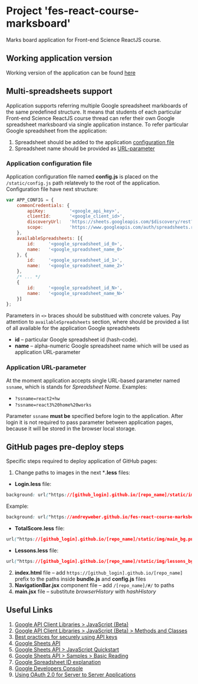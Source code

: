 # Project 'fes-react-course-marksboard'
Marks board application for Front-end Science ReactJS course.

## Working application version
Working version of the application can be found [here](https://andreyweber.github.io/fes-react-course-marksboard-demo/#/totalscore?ssname=react2+hw)

## Multi-spreadsheets support
Application supports referring multiple Google spreadsheet markboards of the same predefined structure. It means that students of each particular Front-end Science ReactJS course thread can refer their own Google spreadsheet marksboard via single application instance.
To refer particular Google spreadsheet from the application:
1. Spreadsheet should be added to the application [configuration file](#application-configuration-file)
2. Spreadsheet name should be provided as [URL-parameter](#application-url-parameter)

### Application configuration file
Application configuration file named **config.js** is placed on the `/static/config.js` path relatevely to the root of the application. Configuration file have next structure:
```javascript
var APP_CONFIG = {
    commonCredentials: {
        apiKey:         '<google_api_key>',
        clientId:       '<google_client_id>',
        discoveryUrl:   'https://sheets.googleapis.com/$discovery/rest?version=v4',
        scope:          'https://www.googleapis.com/auth/spreadsheets.readonly'
    },
    availableSpreadsheets: [{
        id:     '<google_spreadsheet_id_0>',
        name:   '<google_spreadsheet_name_0>'
    }, {
        id:     '<google_spreadsheet_id_1>',
        name:   '<google_spreadsheet_name_2>'
    },
    /* ... */
    {
        id:     '<google_spreadsheet_id_N>',
        name:   '<google_spreadsheet_name_N>'
    }]
};
```
Parameters in `<>` braces should be substitued with concrete values. Pay attention to `availableSpreadsheets` section, where should be provided a list of all available for the application Google spreadsheets
* **id** &ndash; particular Google spreadsheet id (hash-code).
* **name** &ndash; alpha-numeric Google spreadsheet name which will be used as application URL-parameter

### Application URL-parameter
At the moment application accepts single URL-based parameter named `ssname`, which is stands for _Spreadsheet Name_.
Examples:
* `?ssname=react2+hw`
* `?ssname=react3%20home%20works`

Parameter `ssname` **must be** specified before login to the application. After login it is not required to pass parameter between application pages, because it will be stored in the browser local storage.

## GitHub pages pre-deploy steps
Specific steps required to deploy application of GitHub pages:
1. Change paths to images in the next ***.less** files:
* **Login.less** file:
```css
background: url("https://[github_login].github.io/[repo_name]/static/img/login_bg.png") no-repeat;
```
Example:
```css
background: url("https://andreyweber.github.io/fes-react-course-marksboard-demo/static/img/login_bg.png") no-repeat;
```
* **TotalScore.less** file:
```css
url("https://[github_login].github.io/[repo_name]/static/img/main_bg.png") no-repeat @total-score-bg-color;
```
* **Lessons.less** file:
```css
url("https://[github_login].github.io/[repo_name]/static/img/lessons_bg.png") no-repeat @default-bg-color;
```
2. **index.html** file &ndash; add `https://[github_login].github.io/[repo_name]` prefix to the paths inside **bundle.js** and **config.js** files
3. **NavigationBar.jsx** component file &ndash; add `/[repo_name]/#/` to paths
4. **main.jsx** file &ndash; substitute _browserHistory_ with _hashHistory_

## Useful Links
1. [Google API Client Libraries > JavaScript (Beta)](https://developers.google.com/api-client-library/javascript/start/start-js)
2. [Google API Client Libraries > JavaScript (Beta) > Methods and Classes](https://developers.google.com/api-client-library/javascript/features/batch)
3. [Best practices for securely using API keys](https://support.google.com/cloud/answer/6310037)
4. [Google Sheets API](https://developers.google.com/sheets/reference/rest/)
5. [Google Sheets API > JavaScript Quickstart](https://developers.google.com/sheets/quickstart/js)
6. [Google Sheets API > Samples > Basic Reading](https://developers.google.com/sheets/samples/reading)
7. [Google Spreadsheet ID explanation](https://developers.google.com/sheets/guides/concepts#spreadsheet_id)
8. [Google Developers Console](https://console.developers.google.com)
9. [Using OAuth 2.0 for Server to Server Applications](https://developers.google.com/identity/protocols/OAuth2ServiceAccount) 

